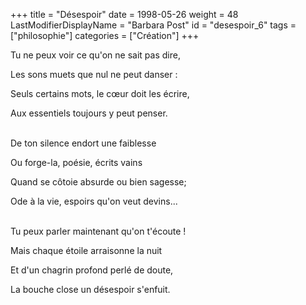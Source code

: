 +++
title = "Désespoir"
date = 1998-05-26
weight = 48
LastModifierDisplayName = "Barbara Post"
id = "desespoir_6"
tags = ["philosophie"]
categories = ["Création"]
+++

Tu ne peux voir ce qu'on ne sait pas dire,

Les sons muets que nul ne peut danser :

Seuls certains mots, le cœur doit les écrire,

Aux essentiels toujours y peut penser.

 \
De ton silence endort une faiblesse

Ou forge-la, poésie, écrits vains

Quand se côtoie absurde ou bien sagesse;

Ode à la vie, espoirs qu'on veut devins...

 \
Tu peux parler maintenant qu'on t'écoute !

Mais chaque étoile arraisonne la nuit

Et d'un chagrin profond perlé de doute,

La bouche close un désespoir s'enfuit.
